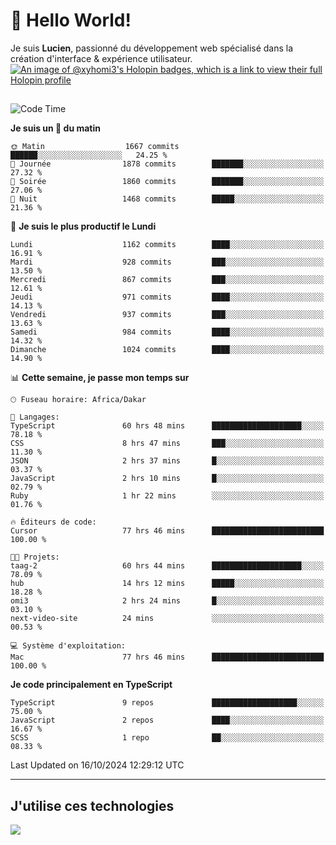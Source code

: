 # 👋 Hello World!

Je suis **Lucien**, passionné du développement web spécialisé dans la création d'interface & expérience utilisateur.
[![An image of @xyhomi3's Holopin badges, which is a link to view their full Holopin profile](https://holopin.me/xyhomi3)](https://holopin.io/@xyhomi3)

##

<!--START_SECTION:waka-->
![Code Time](http://img.shields.io/badge/Code%20Time-2%2C322%20hrs%2027%20mins-blue)

**Je suis un 🐤 du matin** 

```text
🌞 Matin                  1667 commits        ██████░░░░░░░░░░░░░░░░░░░   24.25 % 
🌆 Journée                1878 commits        ███████░░░░░░░░░░░░░░░░░░   27.32 % 
🌃 Soirée                 1860 commits        ███████░░░░░░░░░░░░░░░░░░   27.06 % 
🌙 Nuit                   1468 commits        █████░░░░░░░░░░░░░░░░░░░░   21.36 % 
```
📅 **Je suis le plus productif le Lundi** 

```text
Lundi                    1162 commits        ████░░░░░░░░░░░░░░░░░░░░░   16.91 % 
Mardi                    928 commits         ███░░░░░░░░░░░░░░░░░░░░░░   13.50 % 
Mercredi                 867 commits         ███░░░░░░░░░░░░░░░░░░░░░░   12.61 % 
Jeudi                    971 commits         ████░░░░░░░░░░░░░░░░░░░░░   14.13 % 
Vendredi                 937 commits         ███░░░░░░░░░░░░░░░░░░░░░░   13.63 % 
Samedi                   984 commits         ████░░░░░░░░░░░░░░░░░░░░░   14.32 % 
Dimanche                 1024 commits        ████░░░░░░░░░░░░░░░░░░░░░   14.90 % 
```


📊 **Cette semaine, je passe mon temps sur** 

```text
🕑︎ Fuseau horaire: Africa/Dakar

💬 Langages: 
TypeScript               60 hrs 48 mins      ████████████████████░░░░░   78.18 % 
CSS                      8 hrs 47 mins       ███░░░░░░░░░░░░░░░░░░░░░░   11.30 % 
JSON                     2 hrs 37 mins       █░░░░░░░░░░░░░░░░░░░░░░░░   03.37 % 
JavaScript               2 hrs 10 mins       █░░░░░░░░░░░░░░░░░░░░░░░░   02.79 % 
Ruby                     1 hr 22 mins        ░░░░░░░░░░░░░░░░░░░░░░░░░   01.76 % 

🔥 Éditeurs de code: 
Cursor                   77 hrs 46 mins      █████████████████████████   100.00 % 

🐱‍💻 Projets: 
taag-2                   60 hrs 44 mins      ████████████████████░░░░░   78.09 % 
hub                      14 hrs 12 mins      █████░░░░░░░░░░░░░░░░░░░░   18.28 % 
omi3                     2 hrs 24 mins       █░░░░░░░░░░░░░░░░░░░░░░░░   03.10 % 
next-video-site          24 mins             ░░░░░░░░░░░░░░░░░░░░░░░░░   00.53 % 

💻 Système d'exploitation: 
Mac                      77 hrs 46 mins      █████████████████████████   100.00 % 
```

**Je code principalement en TypeScript** 

```text
TypeScript               9 repos             ███████████████████░░░░░░   75.00 % 
JavaScript               2 repos             ████░░░░░░░░░░░░░░░░░░░░░   16.67 % 
SCSS                     1 repo              ██░░░░░░░░░░░░░░░░░░░░░░░   08.33 % 
```




 Last Updated on 16/10/2024 12:29:12 UTC
<!--END_SECTION:waka-->
---

## J'utilise ces technologies

<p align="left">
  <a href="https://skillicons.dev">
    <img src="https://skillicons.dev/icons?i=ts,js,md,scss,tailwind,react,docker,express,astro,vite,nextjs,vercel,figma,ableton" />
  </a>
</p>

